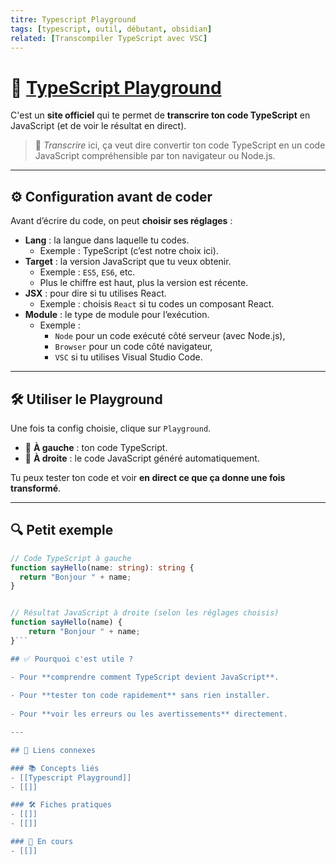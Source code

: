 ```yaml
---
titre: Typescript Playground
tags: [typescript, outil, débutant, obsidian]
related: [Transcompiler TypeScript avec VSC]
---
```



# 📘 [TypeScript Playground](https://www.typescriptlang.org)

C'est un **site officiel** qui te permet de **transcrire ton code TypeScript** en JavaScript (et de voir le résultat en direct).

> 🧠 *Transcrire* ici, ça veut dire convertir ton code TypeScript en un code JavaScript compréhensible par ton navigateur ou Node.js.

---

## ⚙️ Configuration avant de coder

Avant d’écrire du code, on peut **choisir ses réglages** :

- **Lang** : la langue dans laquelle tu codes.
  - Exemple : TypeScript (c’est notre choix ici).
- **Target** : la version JavaScript que tu veux obtenir.
  - Exemple : `ES5`, `ES6`, etc.  
  - Plus le chiffre est haut, plus la version est récente.
- **JSX** : pour dire si tu utilises React.
  - Exemple : choisis `React` si tu codes un composant React.
- **Module** : le type de module pour l’exécution.
  - Exemple :
    - `Node` pour un code exécuté côté serveur (avec Node.js),
    - `Browser` pour un code côté navigateur,
    - `VSC` si tu utilises Visual Studio Code.

---

## 🛠️ Utiliser le Playground

Une fois ta config choisie, clique sur `Playground`.

- 🧩 **À gauche** : ton code TypeScript.
- 🧩 **À droite** : le code JavaScript généré automatiquement.

Tu peux tester ton code et voir **en direct ce que ça donne une fois transformé**.

---

## 🔍 Petit exemple

```ts
// Code TypeScript à gauche
function sayHello(name: string): string {
  return "Bonjour " + name;
}


// Résultat JavaScript à droite (selon les réglages choisis)
function sayHello(name) {
    return "Bonjour " + name;
}```

## ✅ Pourquoi c'est utile ?

- Pour **comprendre comment TypeScript devient JavaScript**.
    
- Pour **tester ton code rapidement** sans rien installer.
    
- Pour **voir les erreurs ou les avertissements** directement.

---

## 🔗 Liens connexes

### 📚 Concepts liés
- [[Typescript Playground]]
- [[]]

### 🛠️ Fiches pratiques
- [[]]
- [[]]

### 🚧 En cours
- [[]]